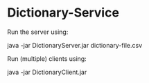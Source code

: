 # Dictionary-Service
Run the server using:

java -jar DictionaryServer.jar dictionary-file.csv



Run (multiple) clients using:

java -jar DictionaryClient.jar
